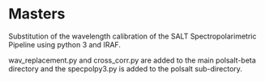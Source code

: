 # Masters
Substitution of the wavelength calibration of the SALT Spectropolarimetric Pipeline using python 3 and IRAF.

wav_replacement.py and cross_corr.py are added to the main polsalt-beta directory and the specpolpy3.py is added to the polsalt sub-directory.
